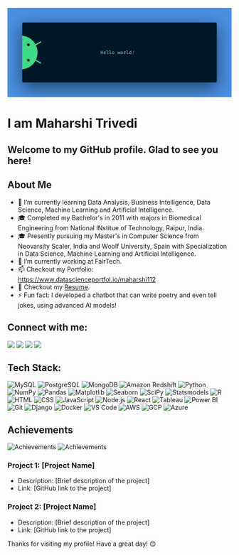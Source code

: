 <!--
**MaharshiDSML/MaharshiDSML** is a ✨ _special_ ✨ repository because its `README.md` (this file) appears on your GitHub profile.
https://github.com/MaharshiDSML/MaharshiDSML/blob/main/banner.png
Here are some ideas to get you started:

- 🔭 I’m currently working on ...
- 🌱 I’m currently learning ...
- 👯 I’m looking to collaborate on ...
- 🤔 I’m looking for help with ...
- 💬 Ask me about ...
- 📫 How to reach me: ...
- 😄 Pronouns: ...
- ⚡ Fun fact: ...

## My Skills
- Programming Languages: 
  - SQL
  - Python
  - HTML and CSS
  - JavaScript
- Frameworks and Tools:
  - GCP and Big Query
  - AWS and Resdhift
  - MySQL
  - PostgreSQL
  - NumPy, Pandas, MatPlotLib, Seaborn
  - Tableau
  - PowerBI
  - MS Excel
  - MS Office
-->
![Profile Banner](https://github.com/MaharshiDSML/MaharshiDSML/blob/main/banner.png)

# I am Maharshi Trivedi

## Welcome to my GitHub profile. Glad to see you here! 
 
## About Me

- 🌱 I’m currently learning Data Analysis, Business Intelligence, Data Science, Machine Learning and Artificial Intelligence.
- 🎓 Completed my Bachelor's in 2011 with majors in Biomedical Engineering from National INstitue of Technology, Raipur, India.
- 🎓 Presently pursuing my Master's in Computer Science from Neovarsity Scaler, India and Woolf University, Spain with Specialization in Data Science, Machine Learning and Artificial Intelligence.
- 💼 I’m currently working at FairTech.
- 📫 Checkout my Portfolio: <a href="https://www.datascienceportfol.io/maharshi112" target="_blank">https://www.datascienceportfol.io/maharshi112</a>
- 📄 Checkout my <a href="your-resume-link" target="_blank">Resume</a>.
- ⚡ Fun fact: I developed a chatbot that can write poetry and even tell jokes, using advanced AI models!

## Connect with me:
<a href="https://www.linkedin.com/in/maharshi-trivedi-857800108/" target="_blank"><img src="https://img.shields.io/badge/-LinkedIn-blue?style=flat&logo=Linkedin&logoColor=white"></a>
<a href="[your-github-url](https://github.com/MaharshiDSML)" target="_blank"><img src="https://img.shields.io/badge/-GitHub-black?style=flat&logo=github&logoColor=white"></a>
<a href="mailto:maharshi.trivedi112@gmail.com" target="_blank"><img src="https://img.shields.io/badge/-Gmail-red?style=flat&logo=Gmail&logoColor=white"></a>
<a href="[your-facebook-url](https://www.facebook.com/maharshi112)" target="_blank"><img src="https://img.shields.io/badge/-Facebook-blue?style=flat&logo=Facebook&logoColor=white"></a>

## Tech Stack:

![MySQL](https://img.shields.io/badge/-MySQL-yellow?style=flat&logo=mysql)
![PostgreSQL](https://img.shields.io/badge/-PostgreSQL-red?style=flat&logo=postgresql)
![MongoDB](https://img.shields.io/badge/-MongoDB-green?style=flat&logo=MongoDB&logoColor=white)
![Amazon Redshift](https://img.shields.io/badge/-Amazon%20Redshift-black?style=flat&logo=amazon-redshift)
![Python](https://img.shields.io/badge/-Python-yellow?style=flat&logo=python)
![NumPy](https://img.shields.io/badge/-NumPy-red?style=flat&logo=numpy)
![Pandas](https://img.shields.io/badge/-Pandas-blue?style=flat&logo=pandas)
![Matplotlib](https://img.shields.io/badge/-Matplotlib-green?style=flat&logo=matplotlib)
![Seaborn](https://img.shields.io/badge/-Seaborn-orange?style=flat&logo=seaborn)
![SciPy](https://img.shields.io/badge/-SciPy-brown?style=flat&logo=scipy)
![Statsmodels](https://img.shields.io/badge/-Statsmodels-black?style=flat&logo=statsmodels)
![R](https://img.shields.io/badge/-R-yellow?style=flat&logo=R)
![HTML](https://img.shields.io/badge/-HTML-blue?style=flat&logo=html5)
![CSS](https://img.shields.io/badge/-CSS-red?style=flat&logo=css3)
![JavaScript](https://img.shields.io/badge/-JavaScript-green?style=flat&logo=javascript)
![Node.js](https://img.shields.io/badge/-Node.js-brown?style=flat&logo=Node.js&logoColor=white)
![React](https://img.shields.io/badge/-React-black?style=flat&logo=react)
![Tableau](https://img.shields.io/badge/-Tableau-blue?style=flat&logo=tableau)
![Power BI](https://img.shields.io/badge/-Power%20BI-green?style=flat&logo=power-bi)
![Git](https://img.shields.io/badge/-Git-yellow?style=flat&logo=git)
![Django](https://img.shields.io/badge/-Django-brown?style=flat&logo=django&logoColor=white)
![Docker](https://img.shields.io/badge/-Docker-orange?style=flat&logo=docker&logoColor=white)
![VS Code](https://img.shields.io/badge/-VS%20Code-black?style=flat&logo=visual-studio-code&logoColor=white)
![AWS](https://img.shields.io/badge/-AWS-black?style=flat&logo=Amazon-AWS&logoColor=white)
![GCP](https://img.shields.io/badge/-Google%20Cloud-brown?style=flat&logo=google-cloud)
![Azure](https://img.shields.io/badge/-Microsoft%20Azure-blue?style=flat&logo=microsoft-azure)



## Achievements
![Achievements](https://img.shields.io/badge/Achievement-1-green?style=flat&logo=acm)
![Achievements](https://img.shields.io/badge/Achievement-2-blue?style=flat&logo=acm)


### Project 1: [Project Name]
- Description: [Brief description of the project]
- Link: [GitHub link to the project]

### Project 2: [Project Name]
- Description: [Brief description of the project]
- Link: [GitHub link to the project]

Thanks for visiting my profile! Have a great day! 😊
